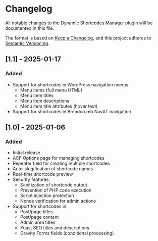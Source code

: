 # Changelog

All notable changes to the Dynamic Shortcodes Manager plugin will be documented in this file.

The format is based on [Keep a Changelog](https://keepachangelog.com/en/1.0.0/),
and this project adheres to [Semantic Versioning](https://semver.org/spec/v2.0.0.html).

## [1.1] - 2025-01-17

### Added

- Support for shortcodes in WordPress navigation menus
  - Menu items (full menu HTML)
  - Menu item titles
  - Menu item descriptions
  - Menu item title attributes (hover text)
- Support for shortcodes in Breadcrumb NavXT navigation

## [1.0] - 2025-01-06

### Added

- Initial release
- ACF Options page for managing shortcodes
- Repeater field for creating multiple shortcodes
- Auto-slugification of shortcode names
- Real-time shortcode preview
- Security features:
  - Sanitization of shortcode output
  - Prevention of PHP code execution
  - Script injection protection
  - Nonce verification for admin actions
- Support for shortcodes in:
  - Post/page titles
  - Post/page content
  - Admin area titles
  - Yoast SEO titles and descriptions
  - Gravity Forms fields (conditional processing)
